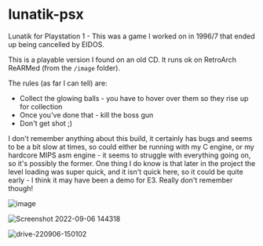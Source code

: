 # lunatik-psx

Lunatik for Playstation 1 - This was a game I worked on in 1996/7 that ended up being cancelled by EIDOS.

This is a playable version I found on an old CD. It runs ok on RetroArch ReARMed (from the `/image` folder). 

The rules (as far I can tell) are:
* Collect the glowing balls - you have to hover over them so they rise up for collection
* Once you've done that - kill the boss gun
* Don't get shot ;) 

I don't remember anything about this build, it certainly has bugs and seems to be a bit slow at times, so could either be running with my C engine, or my hardcore MIPS asm engine - it seems to struggle with everything going on, so it's possibly the former.  One thing I do know is that later in the project the level loading was super quick, and it isn't quick here, so it could be quite early - I think it may have been a demo for E3. Really don't remember though!

![image](https://user-images.githubusercontent.com/1991827/188653638-2d2b7faa-21cf-46ab-8a30-5137a411a9c5.png)

![Screenshot 2022-09-06 144318](https://user-images.githubusercontent.com/1991827/188653707-3b4108bf-bbf4-4427-9e61-06ab631c0426.jpg)

![drive-220906-150102](https://user-images.githubusercontent.com/1991827/188655593-e9439138-701c-47da-81d9-4239fa640157.png)
